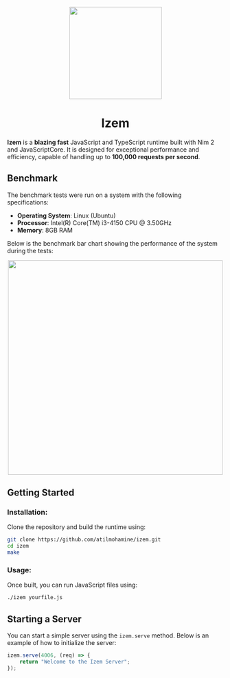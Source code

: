 <p align="center">
   <img src="https://github.com/user-attachments/assets/b6de3739-baf3-4b27-a30a-26eb0def4169" style="width: 215px">
</p>
<h1 align="center">Izem</h1>

**Izem** is a **blazing fast** JavaScript and TypeScript runtime built with Nim 2 and JavaScriptCore. It is designed for exceptional performance and efficiency, capable of handling up to **100,000 requests per second**.

## Benchmark

The benchmark tests were run on a system with the following specifications:
- **Operating System**: Linux (Ubuntu)
- **Processor**: Intel(R) Core(TM) i3-4150 CPU @ 3.50GHz
- **Memory**: 8GB RAM

Below is the benchmark bar chart showing the performance of the system during the tests:

<p align="center">
   <img src="https://github.com/user-attachments/assets/202f3368-b516-4eaa-b00a-d80f6f35bc2b" style="width: 500px">
</p>

## Getting Started

### Installation:

Clone the repository and build the runtime using:

```bash
git clone https://github.com/atilmohamine/izem.git
cd izem
make
```

### Usage:

Once built, you can run JavaScript files using:

```bash
./izem yourfile.js
```

## Starting a Server

You can start a simple server using the `izem.serve` method. Below is an example of how to initialize the server:

```js
izem.serve(4006, (req) => {
    return "Welcome to the Izem Server";
});
```
